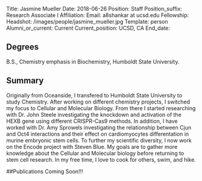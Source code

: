 Title: Jasmine Mueller
Date: 2018-06-26
Position: Staff
Position_suffix: Research Associate I
Affiliation:
Email: a8shankar at ucsd.edu
Fellowship:
Headshot: /images/people/jasmine_mueller.jpg
Template: person
Alumni_or_current: Current
Current_position: UCSD, CA
End_date: 
<!-- Status: draft -->

## Degrees
B.S., Chemistry emphasis in Biochemistry, Humboldt State University. 

## Summary
Originally from Oceanside, I transfered to Humboldt State University to study Chemistry. After working on different chemistry projects, I switched my focus to Cellular and Molecular Biology. From there I started researching with Dr. John Steele investigating the knockdown and activation of the HEXB gene using different CRISPR-Cas9 methods. In addition, I have worked with Dr. Amy Sprowels investigating the relationship between Cjun and Oct4 interactions and their effect on cardiomyocytes differentation in murine embryonic stem cells. To further my scientific diversity, I now work on the Encode project with Steven Blue. My goals are to gather more knowledge about the Cellular and Molecular biology before returning to stem cell research. In my free time, I love to cook for others, swim, and hike. 

##Publications
Coming Soon!!!